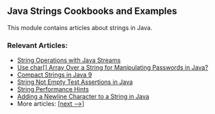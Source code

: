 ## Java Strings Cookbooks and Examples

This module contains articles about strings in Java.

### Relevant Articles:
- [String Operations with Java Streams](https://www.baeldung.com/java-stream-operations-on-strings)
- [Use char[] Array Over a String for Manipulating Passwords in Java?](https://www.baeldung.com/java-storing-passwords)
- [Compact Strings in Java 9](https://www.baeldung.com/java-9-compact-string)
- [String Not Empty Test Assertions in Java](https://www.baeldung.com/java-assert-string-not-empty)
- [String Performance Hints](https://www.baeldung.com/java-string-performance)
- [Adding a Newline Character to a String in Java](https://www.baeldung.com/java-string-newline)
- More articles: [[next -->]](/java-strings-2)
